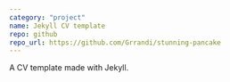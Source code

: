 ```yaml
---
category: "project"
name: Jekyll CV template
repo: github
repo_url: https://github.com/Grrandi/stunning-pancake
---
```


A CV template made with Jekyll.
